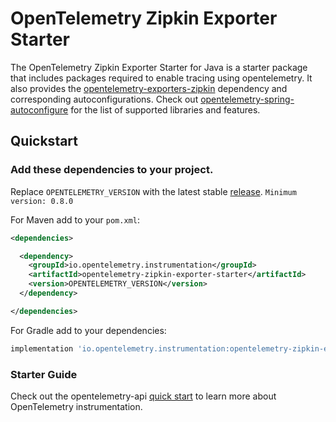 # OpenTelemetry Zipkin Exporter Starter

The OpenTelemetry Zipkin Exporter Starter for Java is a starter package that includes packages required to enable tracing using opentelemetry. It also provides the [opentelemetry-exporters-zipkin](https://github.com/open-telemetry/opentelemetry-java/tree/master/exporters/zipkin) dependency and corresponding autoconfigurations.  Check out [opentelemetry-spring-autoconfigure](../spring-boot-autoconfigure/README.md#features) for the list of supported libraries and features.

## Quickstart

### Add these dependencies to your project.

Replace `OPENTELEMETRY_VERSION` with the latest stable [release](https://mvnrepository.com/artifact/io.opentelemetry).
`Minimum version: 0.8.0`

For Maven add to your `pom.xml`:
```xml
<dependencies>

  <dependency>
    <groupId>io.opentelemetry.instrumentation</groupId>
    <artifactId>opentelemetry-zipkin-exporter-starter</artifactId>
    <version>OPENTELEMETRY_VERSION</version>
  </dependency>

</dependencies>
```

For Gradle add to your dependencies:
```groovy
implementation 'io.opentelemetry.instrumentation:opentelemetry-zipkin-exporter-starter:OPENTELEMETRY_VERSION'
```

### Starter Guide

Check out the opentelemetry-api [quick start](https://github.com/open-telemetry/opentelemetry-java/blob/master/QUICKSTART.md) to learn more about OpenTelemetry instrumentation.
